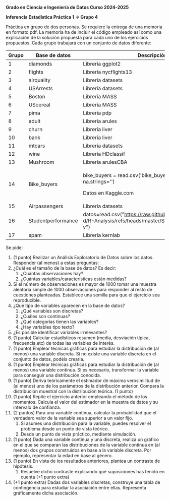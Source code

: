 ﻿**Grado en Ciencia e Ingeniería de Datos Curso 2024-2025**

**Inferencia Estadística Práctica 1 -> Grupo 4**

Práctica en grupo de dos personas. Se requiere la entrega de una memoria en formato pdf. La memoria ha de incluir el código empleado así como una explicación de la solución propuesta para cada uno de los ejercicios propuestos. Cada grupo trabajará con un conjunto de datos diferente:



|**Grupo**|**Base de datos**|**Descripción**|
| - | - | - |
|1|diamonds|Librería ggplot2|
|2|flights|Librería nycflights13|
|3|airquality|Librería datasets|
|4|USArrests|Librería datasets|
|5|Boston|Librería MASS|
|6|UScereal|Librería MASS|
|7|pima|Librería pdp|
|8|adult|Librería arules|
|9|churn|Librería liver|
|10|bank|Librería liver|
|11|mtcars|Librería datasets|
|12|wine|Librería HDclassif|
|13|Mushroom|Librería arulesCBA|
|14|Bike\_buyers|<p>bike\_buyers = read.csv('bike\_buyers.csv', header=T, na.strings='')</p><p>Datos en Kaggle.com</p>|
|15|Airpassengers|Librería datasets|
|16|Studentperformance|datos=read.csv("https://raw.githubusercontent.com/srpay d/R-Analysis/refs/heads/master/StudentsPerformance.cs v")|
|17|spam|Librería kernlab|

Se pide:

1. (1 punto) Realizar un Análisis Exploratorio de Datos sobre los datos. Responder (al menos) a estas preguntas:
1. ¿Cuál es el tamaño de la base de datos? Es decir:
   1. ¿Cuántas observaciones hay?
   1. ¿Cuántas variables/características están medidas?
1. Si el número de observaciones es mayor de 1000 tomar una muestra aleatoria simple de 1000 observaciones para responder al resto de cuestiones planteadas. Establece una semilla para que el ejercicio sea reproducible.
1. ¿Qué tipo de variables aparecen en la base de datos?
   1. ¿Qué variables son discretas?
   1. ¿Cuáles son continuas?
   1. ¿Qué categorías tienen las variables?
   1. ¿Hay variables tipo texto?
1. ¿Es posible identificar variables irrelevantes?
2. (1 punto) Calcular estadísticos resumen (media, desviación típica, frecuencia,etc) de todas las variables de interés.
2. (1 punto) Emplear técnicas gráficas para estudiar la distribución de (al menos) una variable discreta. Si no existe una variable discreta en el conjunto de datos, podéis crearla.
2. (1 punto) Emplear técnicas gráficas para estudiar la distribución de (al menos) una variable continua. Si es necesario, transformar la variable para conseguir una distribución conocida.
2. (1 punto) Deriva teóricamente el estimador de máxima verosimilitud de (al menos) uno de los parámetros de la distribución anterior. Compara la distribución muestral con la distribución teórica. (1 punto)
2. (1 punto) Repite el ejercicio anterior empleando el método de los momentos. Calcula el valor del estimador en la muestra de datos y su intervalo de confianza.
2. (2 puntos) Para una variable continua, calcular la probabilidad que el verdadero valor de la variable sea superior a un valor fijo.
   1. Si asumes una distribución para la variable, puedes resolver el problema desde un punto de vista teórico.
   1. Desde un punto de vista práctico, mediante simulación.
2. (1 punto) Dada una variable continua y una discreta, realiza un gráfico en el que se comparan las distribuciones de la variable continua en (al menos) dos grupos construidos en base a la variable discreta. Por ejemplo, representar la edad en base al género.
2. (1 punto) En vista de los resultados anteriores, plantea un contraste de hipótesis.
   1. Resuelve dicho contraste explicando qué suposiciones has tenido en cuenta (+1 punto extra)
2. (+1 punto extra) Dadas dos variables discretas, construye una tabla de contingencia para estudiar la asociación entre ellas. Representa gráficamente dicha asociación.
